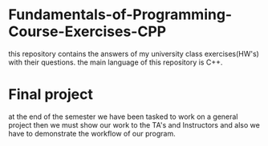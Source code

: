 # Fundamentals-of-Programming-Course-Exercises-CPP
this repository contains the answers of my university class exercises(HW's) with their questions.
the main language of this repository is C++.

# Final project
at the end of the semester we have been tasked to work on a general project then we must show our work to the TA's and Instructors and also we have to demonstrate the workflow of our program.